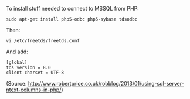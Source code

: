 To install stuff needed to connect to MSSQL from PHP:
```
sudo apt-get install php5-odbc php5-sybase tdsodbc
```

Then:
```
vi /etc/freetds/freetds.conf
```

And add:
```
[global]
tds version = 8.0
client charset = UTF-8
```
(Source: http://www.robertprice.co.uk/robblog/2013/01/using-sql-server-ntext-columns-in-php/)
